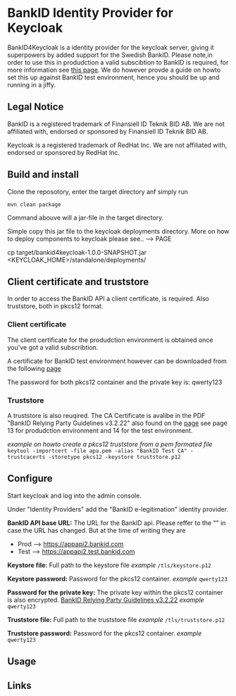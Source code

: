 # BankID Identity Provider for Keycloak

BankID4Keycloak is a identity provider for the keycloak server, giving it superpowers by added support for the Swedish BankID.
Please note,in order to use this in produdction a valid subscibtion to BankID is required, for more information see [this page](https://www.bankid.com/bankid-i-dina-tjanster/rp-info).
We do however provde a guide on howto set this up against BankID test environment, hence you should be up and running in a jiffy. 

## Legal Notice

BankID is a registered trademark of Finansiell ID Teknik BID AB. We are not affiliated with, endorsed or sponsored by Finansiell ID Teknik BID AB.

Keycloak is a registered  trademark of RedHat Inc. We are not affiliated with, endorsed or sponsored by RedHat Inc.


## Build and install

Clone the reposotory, enter the target directory anf simply run

`mvn clean package`

Command abouve will a jar-file in the target directory.

Simple copy this jar file to the keycloak deployments directory. More on how to deploy components to keycloak please see.. --> PAGE

cp target/bankid4keycloak-1.0.0-SNAPSHOT.jar <KEYCLOAK_HOME>/standalone/deployments/


## Client certificate and truststore
In order to access the BankID API a client certificate, is required. Also truststore, both in pkcs12 format.


### Client certificate
The client certificate for the produdction environment is obtained once you've got a valid subscribtion.

A certificate for BankID test environment however can be downloaded from the following [page](https://www.bankid.com/bankid-i-dina-tjanster/rp-info)

The password for both pkcs12 container and the private key is: qwerty123

### Truststore
A truststore is also reuqired. The CA Certificate is avalibe in the PDF "BankID Relying Party Guidelines v3.2.22" also found on the [page](https://www.bankid.com/bankid-i-dina-tjanster/rp-info) see page 13 for produdction environment and 14 for the test environment.

*example on howto create a pkcs12 truststore from a pem formated file*
`keytool -importcert -file apa.pem -alias "BankID Test CA" -trustcacerts -storetype pkcs12 -keystore truststore.p12`


## Configure

Start keycloak and log into the admin console.

Under "Identity Providers" add the "BankID e-legitimation" identity provider.

<picture>

**BankID API base URL:**
The URL for the BankID api. Please reffer to the "" in case the URL has changed.
But at the time of writing they are
 - Prod --> https://appapi2.bankid.com
 - Test --> https://appapi2.test.bankid.com
 
**Keystore file:**
Full path to the keystore file
*example*
`/tls/keystore.p12`

**Keystore password:**
Password for the pkcs12 container.
*example*
`qwerty123`

**Password for the private key:**
The private key within the pkcs12 container is also encrypted. [BankID Relying Party Guidelines v3.2.22](https://www.bankid.com/bankid-i-dina-tjanster/rp-info)
*example*
`qwerty123`

**Truststore file:**
Full path to the truststore file
*example*
`/tls/truststore.p12`

**Truststore password:**
Password for the pkcs12 container.
*example*
`qwerty123`


## Usage

## Links
[1]: [GitHub](http://github.com) "Title"
